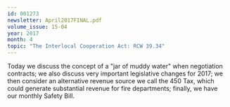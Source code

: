 ```yaml
---
id: 001273
newsletter: April2017FINAL.pdf
volume_issue: 15-04
year: 2017
month: 4
topic: "The Interlocal Cooperation Act: RCW 39.34"
---
```


Today we discuss the concept of a "jar of muddy water" when negotiation contracts; we also discuss very important legislative changes for 2017; we then consider an alternative revenue source we call the 450 Tax, which could generate substantial revenue for fire departments; finally, we have our monthly Safety Bill.